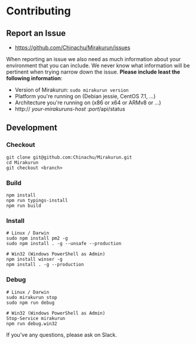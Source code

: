 # Contributing

## Report an Issue

* https://github.com/Chinachu/Mirakurun/issues

When reporting an issue we also need as much information about your environment
that you can include. We never know what information will be pertinent when
trying narrow down the issue. **Please include least the following information**:

* Version of Mirakurun: `sudo mirakurun version`
* Platform you're running on (Debian jessie, CentOS 7.1, ...)
* Architecture you're running on (x86 or x64 or ARMv8 or ...)
* http:// _your-mirakuruns-host_ :_port_/api/status

## Development

### Checkout

```
git clone git@github.com:Chinachu/Mirakurun.git
cd Mirakurun
git checkout <branch>
```

### Build

```
npm install
npm run typings-install
npm run build
```

### Install

```
# Linux / Darwin
sudo npm install pm2 -g
sudo npm install . -g --unsafe --production

# Win32 (Windows PowerShell as Admin)
npm install winser -g
npm install . -g --production
```

### Debug

```
# Linux / Darwin
sudo mirakurun stop
sudo npm run debug

# Win32 (Windows PowerShell as Admin)
Stop-Service mirakurun
npm run debug.win32
```

If you've any questions, please ask on Slack.
